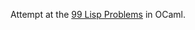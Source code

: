 Attempt at the [99 Lisp Problems][1] in OCaml.

[1]: http://www.ic.unicamp.br/%7Emeidanis/courses/mc336/2006s2/funcional/L-99_Ninety-Nine_Lisp_Problems.html
